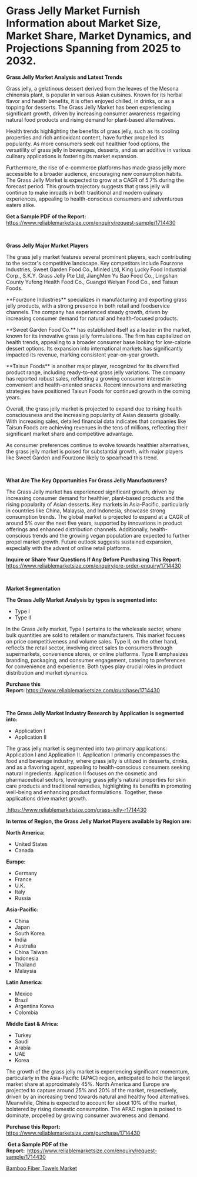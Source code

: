 <p><h1>Grass Jelly Market Furnish Information about Market Size, Market Share, Market Dynamics, and Projections Spanning from 2025 to 2032.</h1></p><p><strong>Grass Jelly Market Analysis and Latest Trends</strong></p>
<p><p>Grass jelly, a gelatinous dessert derived from the leaves of the Mesona chinensis plant, is popular in various Asian cuisines. Known for its herbal flavor and health benefits, it is often enjoyed chilled, in drinks, or as a topping for desserts. The Grass Jelly Market has been experiencing significant growth, driven by increasing consumer awareness regarding natural food products and rising demand for plant-based alternatives. </p><p>Health trends highlighting the benefits of grass jelly, such as its cooling properties and rich antioxidant content, have further propelled its popularity. As more consumers seek out healthier food options, the versatility of grass jelly in beverages, desserts, and as an additive in various culinary applications is fostering its market expansion. </p><p>Furthermore, the rise of e-commerce platforms has made grass jelly more accessible to a broader audience, encouraging new consumption habits. The Grass Jelly Market is expected to grow at a CAGR of 5.7% during the forecast period. This growth trajectory suggests that grass jelly will continue to make inroads in both traditional and modern culinary experiences, appealing to health-conscious consumers and adventurous eaters alike.</p></p>
<p><strong>Get a Sample PDF of the Report:&nbsp;</strong> <a href="https://www.reliablemarketsize.com/enquiry/request-sample/1714430?utm_campaign=3201&utm_medium=2&utm_source=Github&utm_content=ia&utm_term=28032025&utm_id=grass-jelly">https://www.reliablemarketsize.com/enquiry/request-sample/1714430</a></p>
<p>&nbsp;</p>
<p><strong>Grass Jelly Major Market Players</strong></p>
<p><p>The grass jelly market features several prominent players, each contributing to the sector's competitive landscape. Key competitors include Fourzone Industries, Sweet Garden Food Co., Minled Ltd, King Lucky Food Industrial Corp., S.K.Y. Grass Jelly Pte Ltd, JiangMen Yu Bao Food Co., Lingshan County Yufeng Health Food Co., Guangxi Weiyan Food Co., and Taisun Foods.</p><p>**Fourzone Industries** specializes in manufacturing and exporting grass jelly products, with a strong presence in both retail and foodservice channels. The company has experienced steady growth, driven by increasing consumer demand for natural and health-focused products.</p><p>**Sweet Garden Food Co.** has established itself as a leader in the market, known for its innovative grass jelly formulations. The firm has capitalized on health trends, appealing to a broader consumer base looking for low-calorie dessert options. Its expansion into international markets has significantly impacted its revenue, marking consistent year-on-year growth.</p><p>**Taisun Foods** is another major player, recognized for its diversified product range, including ready-to-eat grass jelly variations. The company has reported robust sales, reflecting a growing consumer interest in convenient and health-oriented snacks. Recent innovations and marketing strategies have positioned Taisun Foods for continued growth in the coming years.</p><p>Overall, the grass jelly market is projected to expand due to rising health consciousness and the increasing popularity of Asian desserts globally. With increasing sales, detailed financial data indicates that companies like Taisun Foods are achieving revenues in the tens of millions, reflecting their significant market share and competitive advantage.</p><p>As consumer preferences continue to evolve towards healthier alternatives, the grass jelly market is poised for substantial growth, with major players like Sweet Garden and Fourzone likely to spearhead this trend.</p></p>
<p>&nbsp;</p>
<p><strong>What Are The Key Opportunities For Grass Jelly Manufacturers?</strong></p>
<p><p>The Grass Jelly market has experienced significant growth, driven by increasing consumer demand for healthier, plant-based products and the rising popularity of Asian desserts. Key markets in Asia-Pacific, particularly in countries like China, Malaysia, and Indonesia, showcase strong consumption trends. The global market is projected to expand at a CAGR of around 5% over the next five years, supported by innovations in product offerings and enhanced distribution channels. Additionally, health-conscious trends and the growing vegan population are expected to further propel market growth. Future outlook suggests sustained expansion, especially with the advent of online retail platforms.</p></p>
<p><strong>Inquire or Share Your Questions If Any Before Purchasing This Report:</strong> <a href="https://www.reliablemarketsize.com/enquiry/pre-order-enquiry/1714430?utm_campaign=3201&utm_medium=2&utm_source=Github&utm_content=ia&utm_term=28032025&utm_id=grass-jelly">https://www.reliablemarketsize.com/enquiry/pre-order-enquiry/1714430</a></p>
<p>&nbsp;</p>
<p><strong>Market Segmentation</strong></p>
<p><strong>The Grass Jelly Market Analysis by types is segmented into:</strong></p>
<p><ul><li>Type I</li><li>Type II</li></ul></p>
<p><p>In the Grass Jelly market, Type I pertains to the wholesale sector, where bulk quantities are sold to retailers or manufacturers. This market focuses on price competitiveness and volume sales. Type II, on the other hand, reflects the retail sector, involving direct sales to consumers through supermarkets, convenience stores, or online platforms. Type II emphasizes branding, packaging, and consumer engagement, catering to preferences for convenience and experience. Both types play crucial roles in product distribution and market dynamics.</p></p>
<p><strong>Purchase this Report:&nbsp;</strong><a href="https://www.reliablemarketsize.com/purchase/1714430?utm_campaign=3201&utm_medium=2&utm_source=Github&utm_content=ia&utm_term=28032025&utm_id=grass-jelly">https://www.reliablemarketsize.com/purchase/1714430</a></p>
<p>&nbsp;</p>
<p><strong>The Grass Jelly Market Industry Research by Application is segmented into:</strong></p>
<p><ul><li>Application I</li><li>Application II</li></ul></p>
<p><p>The grass jelly market is segmented into two primary applications: Application I and Application II. Application I primarily encompasses the food and beverage industry, where grass jelly is utilized in desserts, drinks, and as a flavoring agent, appealing to health-conscious consumers seeking natural ingredients. Application II focuses on the cosmetic and pharmaceutical sectors, leveraging grass jelly's natural properties for skin care products and traditional remedies, highlighting its benefits in promoting well-being and enhancing product formulations. Together, these applications drive market growth.</p></p>
<p><a href="https://www.reliablemarketsize.com/grass-jelly-r1714430?utm_campaign=3201&utm_medium=2&utm_source=Github&utm_content=ia&utm_term=28032025&utm_id=grass-jelly">&nbsp;https://www.reliablemarketsize.com/grass-jelly-r1714430</a></p>
<p><strong>In terms of Region, the Grass Jelly Market Players available by Region are:</strong></p>
<p>
    <p> <strong> North America: </strong>
        <ul>
            <li>United States</li>
            <li>Canada</li>
        </ul>
        </p> 
    <p> <strong> Europe: </strong>
        <ul>
            <li>Germany</li>
            <li>France</li>
            <li>U.K.</li>
            <li>Italy</li>
            <li>Russia</li>
        </ul>
        </p> 
    <p> <strong> Asia-Pacific: </strong>
        <ul>
            <li>China</li>
            <li>Japan</li>
            <li>South Korea</li>
            <li>India</li>
            <li>Australia</li>
            <li>China Taiwan</li>
            <li>Indonesia</li>
            <li>Thailand</li>
            <li>Malaysia</li>
        </ul>
        </p> 
    <p> <strong> Latin America: </strong>
        <ul>
            <li>Mexico</li>
            <li>Brazil</li>
            <li>Argentina Korea</li>
            <li>Colombia</li>
        </ul>
        </p> 
    <p> <strong> Middle East & Africa: </strong>
        <ul>
            <li>Turkey</li>
            <li>Saudi</li>
            <li>Arabia</li>
            <li>UAE</li>
            <li>Korea</li>
        </ul>
    </p>
    </p>
<p><p>The growth of the grass jelly market is experiencing significant momentum, particularly in the Asia-Pacific (APAC) region, anticipated to hold the largest market share at approximately 45%. North America and Europe are projected to capture around 25% and 20% of the market, respectively, driven by an increasing trend towards natural and healthy food alternatives. Meanwhile, China is expected to account for about 10% of the market, bolstered by rising domestic consumption. The APAC region is poised to dominate, propelled by growing consumer awareness and demand.</p></p>
<p><strong>Purchase this Report: </strong><a href="https://www.reliablemarketsize.com/purchase/1714430?utm_campaign=3201&utm_medium=2&utm_source=Github&utm_content=ia&utm_term=28032025&utm_id=grass-jelly">https://www.reliablemarketsize.com/purchase/1714430</a></p>
<p>&nbsp;<strong>Get a Sample PDF of the Report:&nbsp;&nbsp;</strong><a href="https://www.reliablemarketsize.com/enquiry/request-sample/1714430?utm_campaign=3201&utm_medium=2&utm_source=Github&utm_content=ia&utm_term=28032025&utm_id=grass-jelly">https://www.reliablemarketsize.com/enquiry/request-sample/1714430</a></p>
<p><strong></strong></p>
<p><p><a href="https://github.com/vigoseiler/Market-Research-Report-List-1/blob/main/bamboo-fiber-towels-market.md?utm_campaign=3201&utm_medium=2&utm_source=Github&utm_content=ia&utm_term=28032025&utm_id=grass-jelly">Bamboo Fiber Towels Market</a></p></p>